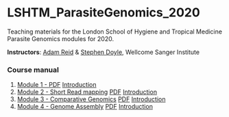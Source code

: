 # LSHTM_ParasiteGenomics_2020

Teaching materials for the London School of Hygiene and Tropical Medicine Parasite Genomics modules for 2020.

**Instructors**: [Adam Reid](mailto:ar11@sanger.ac.uk) & [Stephen Doyle](mailto:sd21@sanger.ac.uk), Wellcome Sanger Institute

### Course manual
1. [Module 1 - ]() [PDF]() [Introduction]()
2. [Module 2 - Short Read mapping](Module_2_Mapping_Short_Reads.md) [PDF]() [Introduction]()
3. [Module 3 - Comparative Genomics]() [PDF]() [Introduction](presentations/Presentation_PathogenGenomicsLSHTM_Module3_ComparativeGenomics.pptx)
4. [Module 4 - Genome Assembly](Module_4_Genome_Assembly.md) [PDF]() [Introduction](presentations/Presentation_PathogenGenomicsLSHTM_Module4_DeNovoAssembly.pptx)
